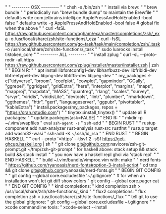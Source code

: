 "
" --------- OSX ---------
"
" chsh -s /bin/zsh
"
" install via brew:
"
" brew bundle
"
" periodically run "brew bundle dump" to maintain the Brewfile
"
" defaults write com.jetbrains.intellij.ce ApplePressAndHoldEnabled -bool false
" defaults write -g ApplePressAndHoldEnabled -bool false # global fix when the above
"
" curl -fsSL https://raw.githubusercontent.com/ogham/exa/master/completions/zsh/_exa -o /usr/local/share/zsh/site-functions/_eza
" curl -fsSL https://raw.githubusercontent.com/go-task/task/main/completion/zsh/_task -o /usr/local/share/zsh/site-functions/_task
"
" sudo luarocks install tiktoken_core
"
" --------- ALL ---------
"
" install zplug
" curl -sL --proto-redir -all,https https://raw.githubusercontent.com/zplug/installer/master/installer.zsh | zsh
"
" BEGIN R:
" 
" apt install libfontconfig1-dev libharfbuzz-dev libfribidi-dev libfreetype6-dev libpng-dev libtiff5-dev libjpeg-dev
"
" my_packages <- c("tidyverse", "broom", "coefplot", "cowplot", "gapminder", "GGally", "ggrepel", "ggridges", "gridExtra", "here", "interplot", "margins", "maps", "mapproj", "mapdata", "MASS", "quantreg", "rlang", "scales", "survey", "srvyr", "viridis", "viridisLite", "devtools", "lintr", "plumber", "rmarkdown", "ggthemes", "httr", "gert", "languageserver", "ggpubr", "pivottabler", "kableExtra")
" install.packages(my_packages, repos = "https://cran.rstudio.com")
"
" tinytex::install_tinytex()
"
" update all R packages:
"
" update.packeges(ask=FALSE)
"
" END R:
"
" mkdir -p ~/.vim/swapfiles
" eval `ssh-agent -s`
" ssh-add
"
" BEGIN RUST
"
" rustup component add rust-analyzer rust-analysis rust-src rustfmt
" rustup target add wasm32-wasi
" ssh-add -K ~/.ssh/id_rsa
"
" END RUST
"
" BEGIN HASKELL
"
" curl --proto '=https' --tlsv1.2 -sSf https://get-ghcup.haskell.org | sh
"
" git clone git@github.com:navicore/zsh-git-prompt.git ~/tmp/zsh-git-prompt
" for haskell above: stack setup && stack build && stack install
"
" you now have a haskell repl ghci via 'stack repl'
"
" END HASKELL
"
" build ~/.vim/bundle/vimproc.vim with: make
"
" nerd fonts
" https://github.com/ryanoasis/nerd-fonts#option-3-install-script
" cd tmp && git clone git@github.com:ryanoasis/nerd-fonts.git
"
" BEGIN GIT CONFIG
"
" git config --global core.excludesfile '~/.gitignore'
" # for when an installation won't let git diff show colors
" git config --global core.pager cat
"
" END GIT CONFIG
"
" kind completions:
" kind completion zsh > /usr/local/share/zsh/site-functions/_kind
"
" flux2 completions:
" flux completion zsh > /usr/local/share/zsh/site-functions/_flux
"
" tell git to use the global gitignore:
" git config --global core.excludesfile ~/.gitignore
"
" xcode commandline tools:
" xcode-select --install

